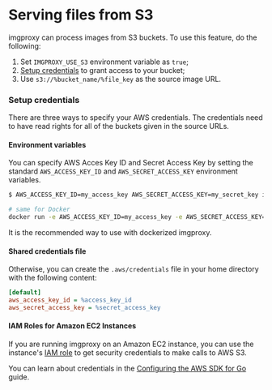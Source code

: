 # Serving files from S3

imgproxy can process images from S3 buckets. To use this feature, do the following:

1. Set `IMGPROXY_USE_S3` environment variable as `true`;
2. [Setup credentials](#setup-credentials) to grant access to your bucket;
3. Use `s3://%bucket_name/%file_key` as the source image URL.

### Setup credentials

There are three ways to specify your AWS credentials. The credentials need to have read rights for all of the buckets given in the source URLs.

#### Environment variables

You can specify AWS Acces Key ID and Secret Access Key by setting the standard `AWS_ACCESS_KEY_ID` and `AWS_SECRET_ACCESS_KEY` environment variables.

``` bash
$ AWS_ACCESS_KEY_ID=my_access_key AWS_SECRET_ACCESS_KEY=my_secret_key imgproxy

# same for Docker
docker run -e AWS_ACCESS_KEY_ID=my_access_key -e AWS_SECRET_ACCESS_KEY=my_secret_key -it darthsim/imgproxy
```

It is the recommended way to use with dockerized imgproxy.

#### Shared credentials file

Otherwise, you can create the `.aws/credentials` file in your home directory with the following content:

```ini
[default]
aws_access_key_id = %access_key_id
aws_secret_access_key = %secret_access_key
```

#### IAM Roles for Amazon EC2 Instances

If you are running imgproxy on an Amazon EC2 instance, you can use the instance's [IAM role](https://docs.aws.amazon.com/AWSEC2/latest/UserGuide/iam-roles-for-amazon-ec2.html) to get security credentials to make calls to AWS S3.

You can learn about credentials in the [Configuring the AWS SDK for Go](https://docs.aws.amazon.com/sdk-for-go/v1/developer-guide/configuring-sdk.html) guide.

